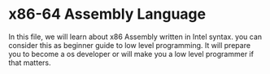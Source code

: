 # x86-64 Assembly Language

In this file, we will learn about x86 Assembly written in Intel syntax. you can consider this as beginner guide to low level programming. It will prepare you to become a os developer or will make you a low level programmer if that matters.

